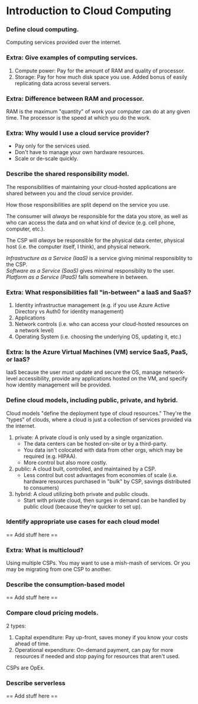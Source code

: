# Introduction to Cloud Computing


### Define cloud computing.
Computing services provided over the internet.

### Extra: Give examples of computing services.
1. Compute power: Pay for the amount of RAM and quality of processor.
2. Storage: Pay for how much disk space you use. Added bonus of easily replicating data across several servers. 

### Extra: Difference between RAM and processor.
RAM is the maximum "quantity" of work your computer can do at any given time. The processor is the speed at which you do the work.

### Extra: Why would I use a cloud service provider?
- Pay only for the services used. 
- Don't have to manage your own hardware resources.
- Scale or de-scale quickly.

### Describe the shared responsibility model.
The responsibilities of maintaining your cloud-hosted applications are shared between you and the cloud service provider.  

How those responsibilities are split depend on the service you use.  

The consumer will _always_ be responsible for the data you store, as well as who can access the data and on what kind of device (e.g. cell phone, computer, etc.).  

The CSP will _always_ be responsible for the physical data center, physical host (i.e. the computer itself, I think), and physical network.

_Infrastructure as a Service (IaaS)_ is a service giving minimal responsiblity to the CSP.  
_Software as a Service (SaaS)_ gives minimal responsiblity to the user.  
_Platform as a Service (PaaS)_ falls somewhere in between.  

### Extra: What responsibilities fall "in-between" a IaaS and SaaS?
1. Identity infrastructue management (e.g. if you use Azure Active Directory vs Auth0 for identity management)
2. Applications
3. Network controls (i.e. who can access your cloud-hosted resources on a network level)
4. Operating System (i.e. choosing the underlying OS, updating it, etc.)

### Extra: Is the Azure Virtual Machines (VM) service SaaS, PaaS, or IaaS?
IaaS because the user must update and secure the OS, manage network-level accessibility, provide any applications hosted on the VM, and specify how identity management will be provided.

### Define cloud models, including public, private, and hybrid.
Cloud models "define the deployment type of cloud resources." They're the "types" of clouds, where a cloud is just a collection of services provided via the internet. 

1. private: A private cloud is only used by a single organization. 
	- The data centers can be hosted on-site or by a third-party. 
	- You data isn't colocated with data from other orgs, which may be required (e.g. HIPAA).
	- More control but also more costly.
2. public: A cloud built, controlled, and maintained by a CSP.
	- Less control but cost advantages from economies of scale (i.e. hardware resources purchased in "bulk" by CSP, savings distributed to consumers)
3. hybrid: A cloud utilizing both private and public clouds.
	- Start with private cloud, then surges in demand can be handled by public cloud (because they're quicker to set up).
### Identify appropriate use cases for each cloud model
== Add stuff here ==

### Extra: What is multicloud?
Using multiple CSPs. You may want to use a mish-mash of services. Or you may be migrating from one CSP to another.  

### Describe the consumption-based model
== Add stuff here ==

### Compare cloud pricing models.
2 types:

1. Capital expenditure: Pay up-front, saves money if you know your costs ahead of time.
2. Operational expenditure: On-demand payment, can pay for more resources if needed and stop paying for resources that aren't used.

CSPs are OpEx.

### Describe serverless
== Add stuff here ==



